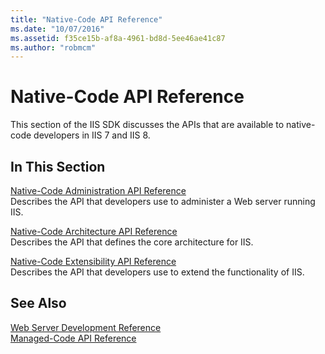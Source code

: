 ```yaml
---
title: "Native-Code API Reference"
ms.date: "10/07/2016"
ms.assetid: f35ce15b-af8a-4961-bd8d-5ee46ae41c87
ms.author: "robmcm"
---
```

# Native-Code API Reference
This section of the IIS SDK discusses the APIs that are available to native-code developers in IIS 7 and IIS 8.  
  
## In This Section  
 [Native-Code Administration API Reference](../../web-development-reference/native-code-api-reference/native-code-administration-api-reference.md)  
 Describes the API that developers use to administer a Web server running IIS.  
  
 [Native-Code Architecture API Reference](../../web-development-reference/native-code-api-reference/native-code-architecture-api-reference.md)  
 Describes the API that defines the core architecture for IIS.  
  
 [Native-Code Extensibility API Reference](../../web-development-reference/native-code-api-reference/native-code-extensibility-api-reference.md)  
 Describes the API that developers use to extend the functionality of IIS.  
  
## See Also  
 [Web Server Development Reference](https://msdn.microsoft.com/library/b1469482-2635-48f0-bf4b-aabccb7c0abd)   
 [Managed-Code API Reference](https://msdn.microsoft.com/library/f18eb4cd-8a41-400b-b544-8b5761bd6b63)
